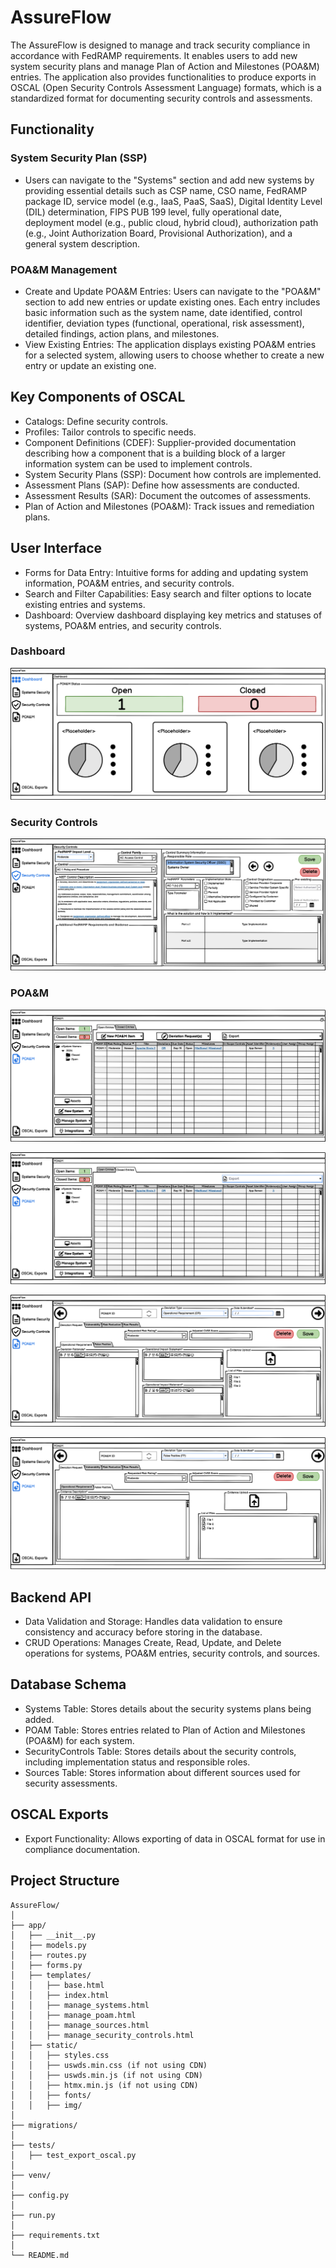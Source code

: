# AssureFlow


The AssureFlow is designed to manage and track security compliance in accordance with FedRAMP requirements. It enables users to add new system security plans and manage Plan of Action and Milestones (POA&M) entries. The application also provides functionalities to produce exports in OSCAL (Open Security Controls Assessment Language) formats, which is a standardized format for documenting security controls and assessments.

## Functionality  

### System Security Plan (SSP)

- Users can navigate to the "Systems" section and add new systems by providing essential details such as CSP name, CSO name, FedRAMP package ID, service model (e.g., IaaS, PaaS, SaaS), Digital Identity Level (DIL) determination, FIPS PUB 199 level, fully operational date, deployment model (e.g., public cloud, hybrid cloud), authorization path (e.g., Joint Authorization Board, Provisional Authorization), and a general system description.

### POA&M Management
- Create and Update POA&M Entries: Users can navigate to the "POA&M" section to add new entries or update existing ones. Each entry includes basic information such as the system name, date identified, control identifier, deviation types (functional, operational, risk assessment), detailed findings, action plans, and milestones.
- View Existing Entries: The application displays existing POA&M entries for a selected system, allowing users to choose whether to create a new entry or update an existing one.

## Key Components of OSCAL
- Catalogs: Define security controls.
- Profiles: Tailor controls to specific needs.
- Component Definitions (CDEF): Supplier-provided documentation describing how a component that is a building block of a larger information system can be used to implement controls.
- System Security Plans (SSP): Document how controls are implemented.
- Assessment Plans (SAP): Define how assessments are conducted.
- Assessment Results (SAR): Document the outcomes of assessments.
- Plan of Action and Milestones (POA&M): Track issues and remediation plans.

## User Interface
- Forms for Data Entry: Intuitive forms for adding and updating system information, POA&M entries, and security controls.
- Search and Filter Capabilities: Easy search and filter options to locate existing entries and systems.
- Dashboard: Overview dashboard displaying key metrics and statuses of systems, POA&M entries, and security controls.


### Dashboard

![](/docs/Dashboard.png)



### Security Controls

![](/docs/Security%20Controls.png)



### POA&M

![](/docs/POA&M%20-%20Open.png)


![](/docs/POA&M%20-%20Closed.png)


![](/docs/POA&M%20-%20Deviation%20Request%20-%20OR.png)


![](/docs/POA&M%20-%20Deviation%20Request%20-%20FP.png)



## Backend API
- Data Validation and Storage: Handles data validation to ensure consistency and accuracy before storing in the database.
- CRUD Operations: Manages Create, Read, Update, and Delete operations for systems, POA&M entries, security controls, and sources.

## Database Schema
- Systems Table: Stores details about the security systems plans being added.
- POAM Table: Stores entries related to Plan of Action and Milestones (POA&M) for each system.
- SecurityControls Table: Stores details about the security controls, including implementation status and responsible roles.
- Sources Table: Stores information about different sources used for security assessments.

## OSCAL Exports
- Export Functionality: Allows exporting of data in OSCAL format for use in compliance documentation.








## Project Structure

```
AssureFlow/
│
├── app/
│   ├── __init__.py
│   ├── models.py
│   ├── routes.py
│   ├── forms.py
│   ├── templates/
│   │   ├── base.html
│   │   ├── index.html
│   │   ├── manage_systems.html
│   │   ├── manage_poam.html
│   │   ├── manage_sources.html
│   │   ├── manage_security_controls.html
│   ├── static/
│   │   ├── styles.css
│   │   ├── uswds.min.css (if not using CDN)
│   │   ├── uswds.min.js (if not using CDN)
│   │   ├── htmx.min.js (if not using CDN)
│   │   ├── fonts/
│   │   ├── img/
│
├── migrations/
│
├── tests/
│   ├── test_export_oscal.py
│
├── venv/
│
├── config.py
│
├── run.py
│
├── requirements.txt
│
└── README.md

```





